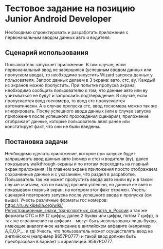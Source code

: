 # Тестовое задание на позицию Junior Android Developer

Необходимо спроектировать и разработать приложение с первоначальным вводом данных авто и водителя.

## Сценарий использования

Пользователь запускает приложение. В том случае, если первоначальный ввод не завершился (успешным вводом данных или пропуском ввода), то необходимо запустить Wizard запроса данных у пользователя.
Запрос данных делаем в 3 экрана: авто, стс, ву. Каждый из экранов можно пропустить. При попытке пропуска экрана необходимо сообщить пользователю о том, что данные авто или ву учитываться не будут и запросаить подтверждение. В случае, если пропускается ввод госномера, то ввод стс пропускается автоматически. А в случае пропуска стс, ввод госномера можно так же игнорировать.
После успешного ввода данных (или в случае запуска приложения после успешного прохождения сценария), приложение отображает данные, которые пользователь ввел ранее или констатирует факт, что они не были введены. 

## Постановка задачи

Необходимо сделать приложение, которое при запуске будет запрашивать ввод данных авто (номер и стс) и водителя (ву), далее показывать walkthrough-экраны и по итогам переходить на главный экран приложения. На главном экране приложения просто отображаем сохраненные данные и с указанием, что раздел в разработке. Пользователь так же может пропустить ввода авто и/или ву и в таком случае считаем, что он визард прошел успешно, но данные не ввел и показываем главный экран, на котором этот факт отражен.
Учесть сценарий повторного запуска после успешного ввода и пропуска (см выше).
Учесть различные форматы гос номеров: https://ru.wikipedia.org/wiki/Регистрационные_знаки_транспортных_средств_в_России а так же форматы СТС и ВУ (2 цифры, далее 2 буквы или цифры, потом 7 цифр), а так же ограничение на алфавит - могут быть исопльзованы лишь буквы, имеющие аналогичное написание в английском алфавите (например А,Е,О,Р,... и тд)
Учесть, что пользователь может осуществлять ввод на английском (например В657PO777) и такой ввод должен быть преобразован в вариант с кириллицей: В567РО777.
